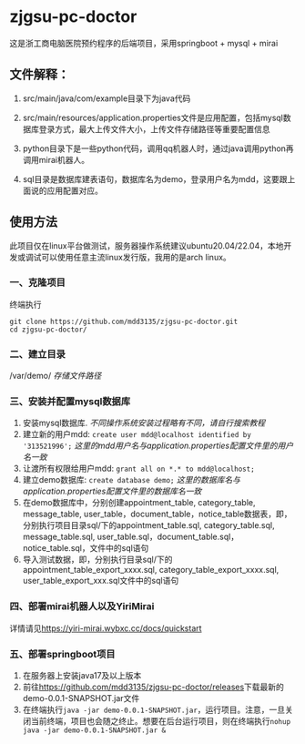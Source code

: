 # zjgsu-pc-doctor

 这是浙工商电脑医院预约程序的后端项目，采用springboot + mysql + mirai

## 文件解释：

1. src/main/java/com/example目录下为java代码

2. src/main/resources/application.properties文件是应用配置，包括mysql数据库登录方式，最大上传文件大小，上传文件存储路径等重要配置信息

3. python目录下是一些python代码，调用qq机器人时，通过java调用python再调用mirai机器人。

4. sql目录是数据库建表语句，数据库名为demo，登录用户名为mdd，这要跟上面说的应用配置对应。

## 使用方法

此项目仅在linux平台做测试，服务器操作系统建议ubuntu20.04/22.04，本地开发或调试可以使用任意主流linux发行版，我用的是arch linux。

### 一、克隆项目
终端执行
```
git clone https://github.com/mdd3135/zjgsu-pc-doctor.git
cd zjgsu-pc-doctor/
```

### 二、建立目录

/var/demo/   *存储文件路径*

### 三、安装并配置mysql数据库

1. 安装mysql数据库. *不同操作系统安装过程略有不同，请自行搜索教程*
2. 建立新的用户mdd: ```create user mdd@localhost identified by '313521996';``` *这里的mdd用户名与application.properties配置文件里的用户名一致*
3. 让渡所有权限给用户mdd: ```grant all on *.* to mdd@localhost;```
4. 建立demo数据库: ```create database demo;``` *这里的数据库名与application.properties配置文件里的数据库名一致*
5. 在demo数据库中，分别创建appointment_table, category_table, message_table, user_table，document_table，notice_table数据表，即，分别执行项目目录sql/下的appointment_table.sql, category_table.sql, message_table.sql, user_table.sql，document_table.sql，notice_table.sql，文件中的sql语句
5. 导入测试数据，即，分别执行目录sql/下的appointment_table_export_xxxx.sql, category_table_export_xxxx.sql, user_table_export_xxx.sql文件中的sql语句

### 四、部署mirai机器人以及YiriMirai
详情请见<https://yiri-mirai.wybxc.cc/docs/quickstart>

### 五、部署springboot项目
1. 在服务器上安装java17及以上版本
2. 前往<https://github.com/mdd3135/zjgsu-pc-doctor/releases>下载最新的demo-0.0.1-SNAPSHOT.jar文件
3. 在终端执行```java -jar demo-0.0.1-SNAPSHOT.jar```，运行项目。注意，一旦关闭当前终端，项目也会随之终止。想要在后台运行项目，则在终端执行```nohup java -jar demo-0.0.1-SNAPSHOT.jar &```
